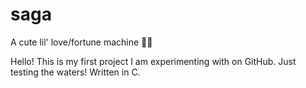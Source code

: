 # saga
A cute lil' love/fortune machine 🔮💕

Hello! This is my first project I am experimenting with on GitHub. Just testing the waters!
Written in C.
